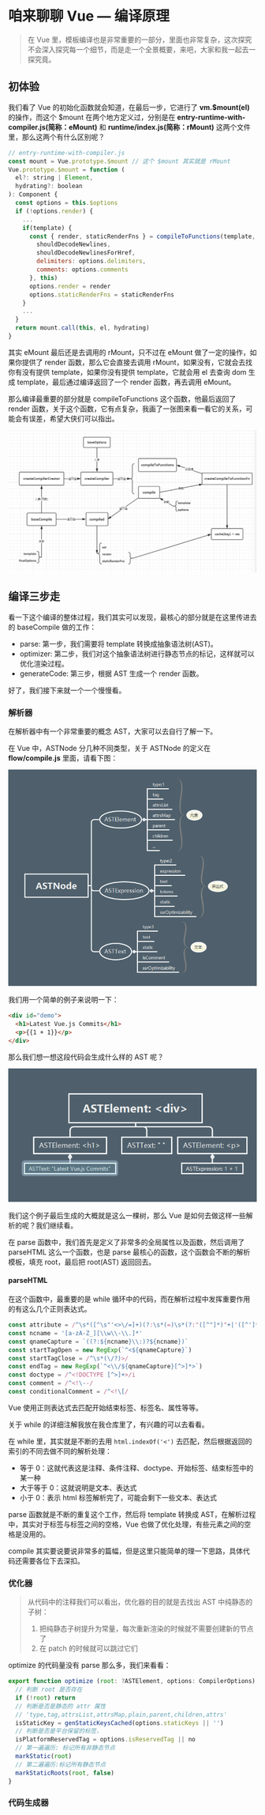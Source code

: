 # 咱来聊聊 Vue — 编译原理

> 在 Vue 里，模板编译也是非常重要的一部分，里面也非常复杂，这次探究不会深入探究每一个细节，而是走一个全景概要，来吧，大家和我一起去一探究竟。

## 初体验

我们看了 Vue 的初始化函数就会知道，在最后一步，它进行了 __vm.$mount(el)__ 的操作，而这个 $mount 在两个地方定义过，分别是在 __entry-runtime-with-compiler.js(简称：eMount)__ 和 __runtime/index.js(简称：rMount)__ 这两个文件里，那么这两个有什么区别呢？

```js
// entry-runtime-with-compiler.js
const mount = Vue.prototype.$mount // 这个 $mount 其实就是 rMount
Vue.prototype.$mount = function (
  el?: string | Element,
  hydrating?: boolean
): Component {
  const options = this.$options
  if (!options.render) {
    ...
    if(template) {
      const { render, staticRenderFns } = compileToFunctions(template, {
        shouldDecodeNewlines,
        shouldDecodeNewlinesForHref,
        delimiters: options.delimiters,
        comments: options.comments
      }, this)
      options.render = render
      options.staticRenderFns = staticRenderFns
    }
    ...
  }
  return mount.call(this, el, hydrating)
}
```

其实 eMount 最后还是去调用的 rMount，只不过在 eMount 做了一定的操作，如果你提供了 render 函数，那么它会直接去调用 rMount，如果没有，它就会去找你有没有提供 template，如果你没有提供 template，它就会用 el 去查询 dom 生成 template，最后通过编译返回了一个 render 函数，再去调用 eMount。

那么编译最重要的部分就是 compileToFunctions 这个函数，他最后返回了 render 函数，关于这个函数，它有点复杂，我画了一张图来看一看它的关系，可能会有误差，希望大侠们可以指出。

![compile](./compile.png)

## 编译三步走

看一下这个编译的整体过程，我们其实可以发现，最核心的部分就是在这里传进去的 baseCompile 做的工作：

- parse: 第一步，我们需要将 template 转换成抽象语法树(AST)。
- optimizer: 第二步，我们对这个抽象语法树进行静态节点的标记，这样就可以优化渲染过程。
- generateCode: 第三步，根据 AST 生成一个 render 函数。

好了，我们接下来就一个一个慢慢看。

### 解析器

在解析器中有一个非常重要的概念 AST，大家可以去自行了解一下。

在 Vue 中，ASTNode 分几种不同类型，关于 ASTNode 的定义在 __flow/compile.js__ 里面，请看下图：

![astnode](./astnode.png)

我们用一个简单的例子来说明一下：

```html
<div id="demo">
  <h1>Latest Vue.js Commits</h1>
  <p>{{1 + 1}}</p>
</div>
```

那么我们想一想这段代码会生成什么样的 AST 呢？

![example](./example.png)

我们这个例子最后生成的大概就是这么一棵树，那么 Vue 是如何去做这样一些解析的呢？我们继续看。

在 parse 函数中，我们首先是定义了非常多的全局属性以及函数，然后调用了 parseHTML 这么一个函数，也是 parse 最核心的函数，这个函数会不断的解析模板，填充 root，最后把 root(AST) 返回回去。

#### parseHTML

在这个函数中，最重要的是 while 循环中的代码，而在解析过程中发挥重要作用的有这么几个正则表达式。

```js
const attribute = /^\s*([^\s"'<>\/=]+)(?:\s*(=)\s*(?:"([^"]*)"+|'([^']*)'+|([^\s"'=<>`]+)))?/
const ncname = '[a-zA-Z_][\\w\\-\\.]*'
const qnameCapture = `((?:${ncname}\\:)?${ncname})`
const startTagOpen = new RegExp(`^<${qnameCapture}`)
const startTagClose = /^\s*(\/?)>/
const endTag = new RegExp(`^<\\/${qnameCapture}[^>]*>`)
const doctype = /^<!DOCTYPE [^>]+>/i
const comment = /^<!\--/
const conditionalComment = /^<!\[/
```

Vue 使用正则表达式去匹配开始结束标签、标签名、属性等等。

关于 while 的详细注解我放在我仓库里了，有兴趣的可以去看看。

在 while 里，其实就是不断的去用 `html.indexOf('<')` 去匹配，然后根据返回的索引的不同去做不同的解析处理：

- 等于 0：这就代表这是注释、条件注释、doctype、开始标签、结束标签中的某一种
- 大于等于 0：这就说明是文本、表达式
- 小于 0：表示 html 标签解析完了，可能会剩下一些文本、表达式

parse 函数就是不断的重复这个工作，然后将 template 转换成 AST，在解析过程中，其实对于标签与标签之间的空格，Vue 也做了优化处理，有些元素之间的空格是没用的。

compile 其实要说要说非常多的篇幅，但是这里只能简单的理一下思路，具体代码还需要各位下去深扣。

### 优化器

>  从代码中的注释我们可以看出，优化器的目的就是去找出 AST 中纯静态的子树：
>
> 1. 把纯静态子树提升为常量，每次重新渲染的时候就不需要创建新的节点了
> 2. 在 patch 的时候就可以跳过它们

optimize 的代码量没有 parse 那么多，我们来看看：

```js
export function optimize (root: ?ASTElement, options: CompilerOptions) {
  // 判断 root 是否存在
  if (!root) return
  // 判断是否是静态的 attr 属性
  // 'type,tag,attrsList,attrsMap,plain,parent,children,attrs'
  isStaticKey = genStaticKeysCached(options.staticKeys || '')
  // 判断是否是平台保留的标签，
  isPlatformReservedTag = options.isReservedTag || no
  // 第一遍遍历: 标记所有非静态节点
  markStatic(root)
  // 第二遍遍历:标记所有静态节点
  markStaticRoots(root, false)
}
```



### 代码生成器
